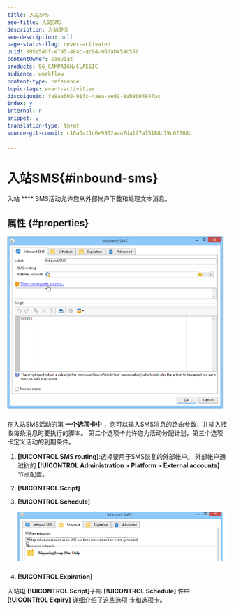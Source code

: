 ```yaml
---
title: 入站SMS
seo-title: 入站SMS
description: 入站SMS
seo-description: null
page-status-flag: never-activated
uuid: 895e54df-e795-48ac-ac94-96dab454c550
contentOwner: sauviat
products: SG_CAMPAIGN/CLASSIC
audience: workflow
content-type: reference
topic-tags: event-activities
discoiquuid: fa9ae600-91fc-4aea-ae02-8ab9064947ac
index: y
internal: n
snippet: y
translation-type: tm+mt
source-git-commit: c10a0a11c6e9952aa47da1f7a15188c79c62508d

---
```



# 入站SMS{#inbound-sms}

入站 **** SMS活动允许您从外部帐户下载和处理文本消息。

## 属性 {#properties}

![](assets/sms_rec_edit.png)

在入站SMS活动的第 **一个选项卡中** ，您可以输入SMS消息的路由参数，并输入接收每条消息时要执行的脚本。 第二个选项卡允许您为活动分配计划，第三个选项卡定义活动的到期条件。

1. **[!UICONTROL SMS routing]**:选择要用于SMS恢复的外部帐户。 外部帐户通过树的 **[!UICONTROL Administration > Platform > External accounts]** 节点配置。
1. **[!UICONTROL Script]**
1. **[!UICONTROL Schedule]**

   ![](assets/sms_rec_edit_2.png)

1. **[!UICONTROL Expiration]**

入站电 **[!UICONTROL Script]**&#x200B;子邮 **[!UICONTROL Schedule]** 件中 **[!UICONTROL Expiry]** 详细介绍了这些选项 [卡和选项卡](../../workflow/using/inbound-emails.md)。
